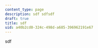 ```yaml
---
content_type: page
description: sdf sdfsdf
draft: true
title: sdf
uid: a40b2cd0-324c-498d-a685-396962191e67
---
```

sdf